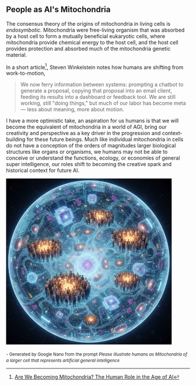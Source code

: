 <h2><i class="bi-battery-charging"></i> People as AI's Mitochondria</h2> 

The consensus theory of the origins of mitochondria in living cells is *endosymbotic*.
Mitochondria were free-living organism that was absorbed by a host cell to form 
a mutually beneficial eukaryotic cells, where mitochondria provide chemical energy to the host
cell, and the host cell provides protection and absorbed much of the mitochondria genetic
material.   

In a short article[^MITO_HUMANS], Steven Winkelstein notes how humans
are shifting from work-to-motion,

<blockquote class="blockquote">
  <p>
    We now ferry information between systems: prompting a chatbot to generate a proposal, 
    copying that proposal into an email client, feeding its results into a dashboard or feedback tool. 
    We are still working, still "doing things," but much of our labor has become meta — less about meaning, 
    more about motion.
  </p>
</blockquote>

I have a more optimistic take, an aspiration for us humans is that we will become the equivalent of mitochondria 
in a world of AGI, bring our creativity and perspective as a key driver in the progression and context-building
for these future beings. Much like individual mitochondria in cells do not have a conception of the orders
of magnitudes larger biological structures like organs or organisms, we humans may not  be able to conceive 
or understand the functions, ecology, or economies of general super intelligence, our roles shift to becoming
the creative spark and historical context for future AI. 

<div class="card">
  <img src="static/img/nano-banana-humans-as-mitochondria.jpg" style="width: 90%" class="card-img-top" 
  alt="AI Generated Image of Humans as Mitochondria">
  <div class="card-body">
    <p class="card-text">
      <small class="text-muted">
  - Generated by Google Nano from the prompt <em>Please illustrate humans as Mitochondria of a larger cell that represents artificial general intelligence</em>
      </small>
    </p>
  </div>
</div>

[^ORIGIN]: [The origin of mitochondria and chloroplasts](https://www.nature.com/scitable/content/the-origin-of-mitochondria-and-chloroplasts-14747702/)
[^MITO_HUMANS]: [Are We Becoming Mitochondria? The Human Role in the Age of AI](https://www.linkedin.com/posts/stevenwinkelstein_are-we-becoming-mitochondria-the-human-role-activity-7336834470819311618-ptZS/)

